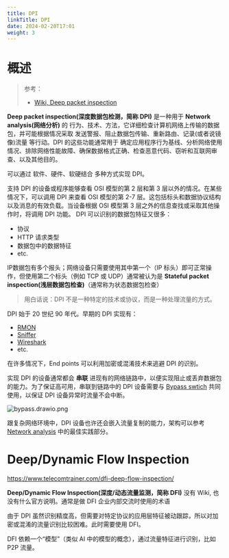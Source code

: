 ```yaml
---
title: DPI
linkTitle: DPI
date: 2024-02-20T17:01
weight: 3
---
```


# 概述

> 参考：
>
> - [Wiki, Deep packet inspection](https://en.wikipedia.org/wiki/Deep_packet_inspection)

**Deep packet inspection(深度数据包检测，简称 DPI)** 是一种用于 **Network analysis(网络分析)** 的 行为、技术、方法，它详细检查计算机网络上传输的数据包，并可能根据情况采取 发送警报、阻止数据包传输、重新路由、记录(或者说镜像)流量 等行动。DPI 的这些功能通常用于 确定应用程序行为基线、分析网络使用情况、排除网络性能故障、确保数据格式正确、检查恶意代码、窃听和互联网审查、以及其他目的。

可以通过 软件、硬件、软硬结合 多种方式实现 DPI。

支持 DPI 的设备或程序能够查看 OSI 模型的第 2 层和第 3 层以外的情况。在某些情况下，可以调用 DPI 来查看 OSI 模型的第 2-7 层。这包括标头和数据协议结构以及消息的有效负载。当设备根据 OSI 模型第 3 层之外的信息查找或采取其他操作时，将调用 DPI 功能。 DPI 可以识别的数据包特征又很多：

- 协议
- HTTP 请求类型
- 数据包中的数据特征
- etc.

IP数据包有多个报头；网络设备只需要使用其中第一个（IP 标头）即可正常操作，但使用第二个标头（例如 TCP 或 UDP）通常被认为是  **Stateful packet inspection(浅层数据包检查)**（通常称为状态数据包检查）

> 用白话说：DPI 不是一种特定的技术或协议，而是一种处理流量的方式。

DPI 始于 20 世纪 90 年代。早期的 DPI 实现有：

- [RMON](https://en.wikipedia.org/wiki/RMON "RMON")
- [Sniffer](https://en.wikipedia.org/wiki/Sniffer_(protocol_analyzer) "Sniffer (protocol analyzer)")
- [Wireshark](https://en.wikipedia.org/wiki/Wireshark "Wireshark")
- etc.

在许多情况下，End points 可以利用加密或混淆技术来逃避 DPI 的识别。

实现 DPI 的设备通常都会 **串联** 进现有的网络链路中，以便实现阻止或丢弃数据包的能力。为了保证高可用，串联到链路中的 DPI 设备需要与 [Bypass swtich](/docs/7.信息安全/Network%20analysis/Bypass%20swtich.md) 共同使用，以保证 DPI 设备异常时流量不会中断。

![bypass.drawio.png](https://notes-learning.oss-cn-beijing.aliyuncs.com/information_security/bypass_and_dpi_1.png)

跟复杂网络环境中，DPI 设备也许还会嵌入流量复制的能力，架构可以参考 [Network analysis](/docs/7.信息安全/Network%20analysis/Network%20analysis.md) 中的最佳实践部分。

# Deep/Dynamic Flow Inspection

https://www.telecomtrainer.com/dfi-deep-flow-inspection/

**Deep/Dynamic Flow Inspection(深度/动态流量监测，简称 DFI)** 没有 Wiki, 也没有什么官方说明。通常是做 DFI 企业内部交流时使用的术语

由于 DPI 虽然识别精度高，但需要对特定协议的应用层特征被动跟踪，所以对加密或混淆的流量识别比较困难。此时需要使用 DFI。

DFI 依赖一个“模型”（类似 AI 中的模型的概念），通过流量特征进行识别，比如 P2P 流量。

